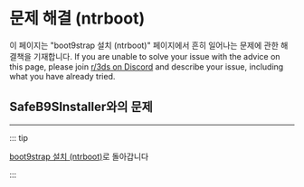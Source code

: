 # 문제 해결 (ntrboot)

이 페이지는 "boot9strap 설치 (ntrboot)" 페이지에서 흔히 일어나는 문제에 관한 해결책을 기재합니다. If you are unable to solve your issue with the advice on this page, please join [r/3ds on Discord](https://discord.gg/3ds) and describe your issue, including what you have already tried.

## SafeB9SInstaller와의 문제

<!--@include: ./_include/troubleshooting-sb9si-firm.md -->

<!--@include: ./_include/troubleshooting-sb9si-common.md -->

<!--@include: ./_include/troubleshooting-get-help-common.md -->

---

::: tip

[boot9strap 설치 (ntrboot)](installing-boot9strap-\(ntrboot\))로 돌아갑니다

:::

<!--@include: ./_include/troubleshooting-return.md -->
